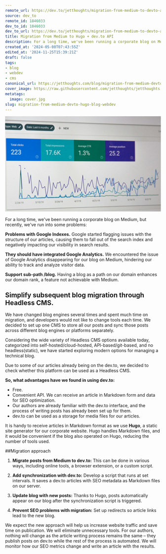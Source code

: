 ```yaml
---
remote_url: https://dev.to/jetthoughts/migration-from-medium-to-devto-and-hugo-28bj
source: dev_to
remote_id: 1846033
dev_to_id: 1846033
dev_to_url: https://dev.to/jetthoughts/migration-from-medium-to-devto-and-hugo-28bj
title: Migration from Medium to Hugo + dev.to API
description: For a long time, we've been running a corporate blog on Medium, but recently, we've run into some...
created_at: '2024-05-08T07:43:55Z'
edited_at: '2024-11-25T15:39:21Z'
draft: false
tags:
- blog
- webdev
- cms
canonical_url: https://jetthoughts.com/blog/migration-from-medium-devto-hugo-blog-webdev/
cover_image: https://raw.githubusercontent.com/jetthoughts/jetthoughts.github.io/master/content/blog/migration-from-medium-devto-hugo-blog-webdev/cover.jpg
metatags:
  image: cover.jpg
slug: migration-from-medium-devto-hugo-blog-webdev
---
```


![Photo by Stephen Phillips - Hostreviews.co.uk on Unsplash](file_0.jpg)

For a long time, we've been running a corporate blog on Medium, but recently, we've run into some problems:

**Problems with Google Indexes.**
   Google started flagging issues with the structure of our articles, causing them to fall out of the search index and negatively impacting our visibility in search results.

**They should have integrated Google Analytics.**
   We encountered the issue of Google Analytics disappearing for our blog on Medium, hindering our ability to track and analyze visitor data.

**Support sub-path /blog.**
   Having a blog as a path on our domain enhances our domain rank, a feature not achievable with Medium.

## Simplify subsequent blog migration through Headless CMS.

We have changed blog engines several times and spent much time on migration, and developers would not like to change tools each time. We decided to set up one CMS to store all our posts and sync those posts across different blog engines or platforms separately.

Considering the wide variety of Headless CMS options available today, categorized into self-hosted/cloud-hosted, API-based/git-based, and no headless(static), we have started exploring modern options for managing a technical blog.

Due to some of our articles already being on the dev.to, we decided to check whether this platform can be used as a Headless CMS. 

**So, what advantages have we found in using dev.to:**
- Free.
- Convenient API. We can receive an article in Markdown form and data for SEO optimization.
- Our authors are already familiar with the dev.to interface, and the process of writing posts has already been set up for them.
- dev.to can be used as a storage for media files for our articles.

It is handy to receive articles in Markdown format as we use **Hugo**, a static site generator for our corporate website. Hugo handles Markdown files, and it would be convenient if the blog also operated on Hugo, reducing the number of tools used.

##Migration approach

1. **Migrate posts from Medium to dev.to:** This can be done in various ways, including online tools, a browser extension, or a custom script.

2. **Add synchronization with dev.to:** Develop a script that runs at set intervals. It saves a dev.to articles with SEO metadata as Markdown files on our server.

3. **Update blog with new posts:** Thanks to Hugo, posts automatically appear on our blog after the synchronization script is triggered.

4. **Prevent SEO problems with migration:** Set up redirects so article links lead to the new blog.

We expect the new approach will help us increase website traffic and save time on publication. We will eliminate unnecessary tools. For our authors, nothing will change as the article writing process remains the same – they publish posts on dev.to while the rest of the process is automated. We will monitor how our SEO metrics change and write an article with the results.